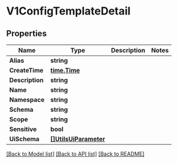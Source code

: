 # V1ConfigTemplateDetail

## Properties

Name | Type | Description | Notes
------------ | ------------- | ------------- | -------------
**Alias** | **string** |  | 
**CreateTime** | [**time.Time**](time.Time.md) |  | 
**Description** | **string** |  | 
**Name** | **string** |  | 
**Namespace** | **string** |  | 
**Schema** | **string** |  | 
**Scope** | **string** |  | 
**Sensitive** | **bool** |  | 
**UiSchema** | [**[]UtilsUiParameter**](UtilsUiParameter.md) |  | 

[[Back to Model list]](../README.md#documentation-for-models) [[Back to API list]](../README.md#documentation-for-api-endpoints) [[Back to README]](../README.md)


